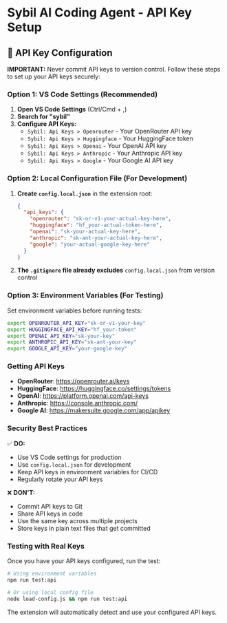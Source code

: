 # Sybil AI Coding Agent - API Key Setup

## 🔐 API Key Configuration

**IMPORTANT:** Never commit API keys to version control. Follow these steps to set up your API keys securely:

### Option 1: VS Code Settings (Recommended)

1. **Open VS Code Settings** (Ctrl/Cmd + ,)
2. **Search for "sybil"**
3. **Configure API Keys:**
   - `Sybil: Api Keys > Openrouter` - Your OpenRouter API key
   - `Sybil: Api Keys > Huggingface` - Your HuggingFace token
   - `Sybil: Api Keys > Openai` - Your OpenAI API key
   - `Sybil: Api Keys > Anthropic` - Your Anthropic API key
   - `Sybil: Api Keys > Google` - Your Google AI API key

### Option 2: Local Configuration File (For Development)

1. **Create `config.local.json`** in the extension root:
   ```json
   {
     "api_keys": {
       "openrouter": "sk-or-v1-your-actual-key-here",
       "huggingface": "hf_your-actual-token-here",
       "openai": "sk-your-actual-key-here",
       "anthropic": "sk-ant-your-actual-key-here",
       "google": "your-actual-google-key-here"
     }
   }
   ```

2. **The `.gitignore` file already excludes** `config.local.json` from version control

### Option 3: Environment Variables (For Testing)

Set environment variables before running tests:
```bash
export OPENROUTER_API_KEY="sk-or-v1-your-key"
export HUGGINGFACE_API_KEY="hf_your-token"
export OPENAI_API_KEY="sk-your-key"
export ANTHROPIC_API_KEY="sk-ant-your-key"
export GOOGLE_API_KEY="your-google-key"
```

### Getting API Keys

- **OpenRouter**: https://openrouter.ai/keys
- **HuggingFace**: https://huggingface.co/settings/tokens
- **OpenAI**: https://platform.openai.com/api-keys
- **Anthropic**: https://console.anthropic.com/
- **Google AI**: https://makersuite.google.com/app/apikey

### Security Best Practices

✅ **DO:**
- Use VS Code settings for production
- Use `config.local.json` for development
- Keep API keys in environment variables for CI/CD
- Regularly rotate your API keys

❌ **DON'T:**
- Commit API keys to Git
- Share API keys in code
- Use the same key across multiple projects
- Store keys in plain text files that get committed

### Testing with Real Keys

Once you have your API keys configured, run the test:

```bash
# Using environment variables
npm run test:api

# Or using local config file
node load-config.js && npm run test:api
```

The extension will automatically detect and use your configured API keys.
